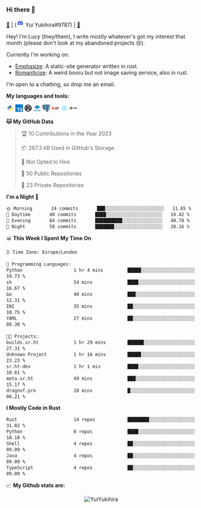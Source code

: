 ### Hi there 👋

[📧](mailto:lucy@dragnof.pro) | (<img height="20" src="https://raw.githubusercontent.com/github/explore/80688e429a7d4ef2fca1e82350fe8e3517d3494d/topics/discord/discord.png"> Yui Yukihira#9787) | [🔑](https://keyoxide.org/hkp/5b53fb285f862739d1b97a32e87ce5d7e995b976)


Hey! I'm Lucy (they/them), I write mostly whatever's got my interest that month (please don't look at my abandoned projects 😢).

Currently I'm working on:

- [Emphasize](https://github.com/makepress/emphasize): A static-site generator written in rust.
- [Romanticise](https://github.com/YuiYukihira/romanticise): A weird booru but not image saving service, also in rust.

I'm open to a chatting, so drop me an email.

**My languages and tools:**

<code><img height="20" src="https://raw.githubusercontent.com/github/explore/80688e429a7d4ef2fca1e82350fe8e3517d3494d/topics/python/python.png"></code>
<code><img height="20" src="https://raw.githubusercontent.com/github/explore/80688e429a7d4ef2fca1e82350fe8e3517d3494d/topics/typescript/typescript.png"></code>
<code><img height="20" src="https://raw.githubusercontent.com/github/explore/80688e429a7d4ef2fca1e82350fe8e3517d3494d/topics/rust/rust.png"></code>
<code><img height="20" src="https://raw.githubusercontent.com/github/explore/80688e429a7d4ef2fca1e82350fe8e3517d3494d/topics/docker/docker.png"></code>
<code><img height="20" src="https://raw.githubusercontent.com/github/explore/80688e429a7d4ef2fca1e82350fe8e3517d3494d/topics/postgresql/postgresql.png"></code>
<code><img height="20" src="https://raw.githubusercontent.com/github/explore/80688e429a7d4ef2fca1e82350fe8e3517d3494d/topics/git/git.png"></code>
<code><img height="20" src="https://raw.githubusercontent.com/github/explore/80688e429a7d4ef2fca1e82350fe8e3517d3494d/topics/react/react.png"></code>
<code><img height="20" src="https://raw.githubusercontent.com/github/explore/80688e429a7d4ef2fca1e82350fe8e3517d3494d/topics/unity/unity.png"></code>

<!--START_SECTION:waka-->
**🐱 My GitHub Data** 

> 🏆 10 Contributions in the Year 2023
 > 
> 📦 267.3 kB Used in GitHub's Storage 
 > 
> 🚫 Not Opted to Hire
 > 
> 📜 50 Public Repositories 
 > 
> 🔑 23 Private Repositories  
 > 
**I'm a Night 🦉** 

```text
🌞 Morning       24 commits       ███░░░░░░░░░░░░░░░░░░░░░░   11.65 % 
🌆 Daytime       40 commits       ████░░░░░░░░░░░░░░░░░░░░░   19.42 % 
🌃 Evening       84 commits       ██████████░░░░░░░░░░░░░░░   40.78 % 
🌙 Night         58 commits       ███████░░░░░░░░░░░░░░░░░░   28.16 % 

```


📊 **This Week I Spent My Time On** 

```text
⌚︎ Time Zone: Europe/London

💬 Programming Languages: 
Python                   1 hr 4 mins         █████░░░░░░░░░░░░░░░░░░░░   19.73 % 
sh                       54 mins             ████░░░░░░░░░░░░░░░░░░░░░   16.67 % 
Go                       40 mins             ███░░░░░░░░░░░░░░░░░░░░░░   12.31 % 
INI                      35 mins             ██░░░░░░░░░░░░░░░░░░░░░░░   10.75 % 
YAML                     27 mins             ██░░░░░░░░░░░░░░░░░░░░░░░   08.30 % 

🐱‍💻 Projects: 
builds.sr.ht             1 hr 29 mins        ██████░░░░░░░░░░░░░░░░░░░   27.31 % 
Unknown Project          1 hr 16 mins        █████░░░░░░░░░░░░░░░░░░░░   23.23 % 
sr.ht-dev                1 hr 1 min          ████░░░░░░░░░░░░░░░░░░░░░   18.61 % 
meta.sr.ht               49 mins             ███░░░░░░░░░░░░░░░░░░░░░░   15.17 % 
dragnof.pro              20 mins             █░░░░░░░░░░░░░░░░░░░░░░░░   06.21 % 

```

**I Mostly Code in Rust** 

```text
Rust                     14 repos            ████████░░░░░░░░░░░░░░░░░   31.82 % 
Python                   8 repos             ████░░░░░░░░░░░░░░░░░░░░░   18.18 % 
Shell                    4 repos             ██░░░░░░░░░░░░░░░░░░░░░░░   09.09 % 
Java                     4 repos             ██░░░░░░░░░░░░░░░░░░░░░░░   09.09 % 
TypeScript               4 repos             ██░░░░░░░░░░░░░░░░░░░░░░░   09.09 % 

```



<!--END_SECTION:waka-->

📈 **My Github stats are:**

<p align="center">
    <img src="https://github-readme-stats.vercel.app/api?username=YuiYukihira&show_icons=true&theme=tokyonight&count_private=true" alt="YuiYukihira">
</p>
